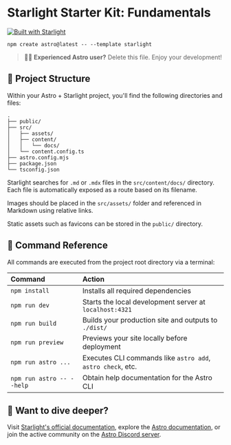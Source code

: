 # Starlight Starter Kit: Fundamentals

[![Built with Starlight](https://astro.badg.es/v2/built-with-starlight/tiny.svg)](https://starlight.astro.build)

```
npm create astro@latest -- --template starlight
```

> 🧑‍🚀 **Experienced Astro user?** Delete this file. Enjoy your development!

## 🚀 Project Structure

Within your Astro + Starlight project, you'll find the following directories and files:

```
.
├── public/
├── src/
│   ├── assets/
│   ├── content/
│   │   └── docs/
│   └── content.config.ts
├── astro.config.mjs
├── package.json
└── tsconfig.json
```

Starlight searches for `.md` or `.mdx` files in the `src/content/docs/` directory. Each file is automatically exposed as a route based on its filename.

Images should be placed in the `src/assets/` folder and referenced in Markdown using relative links.

Static assets such as favicons can be stored in the `public/` directory.

## 🧞 Command Reference

All commands are executed from the project root directory via a terminal:

| Command                   | Action                                           |
| :------------------------ | :----------------------------------------------- |
| `npm install`             | Installs all required dependencies               |
| `npm run dev`             | Starts the local development server at `localhost:4321`      |
| `npm run build`           | Builds your production site and outputs to `./dist/`          |
| `npm run preview`         | Previews your site locally before deployment     |
| `npm run astro ...`       | Executes CLI commands like `astro add`, `astro check`, etc. |
| `npm run astro -- --help` | Obtain help documentation for the Astro CLI      |

## 👀 Want to dive deeper?

Visit [Starlight's official documentation](https://starlight.astro.build/), explore the [Astro documentation](https://docs.astro.build), or join the active community on the [Astro Discord server](https://astro.build/chat).